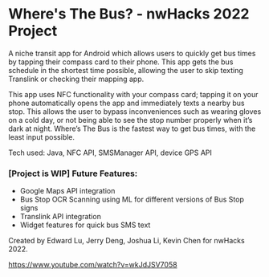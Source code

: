 # Where's The Bus? - nwHacks 2022 Project

A niche transit app for Android which allows users to quickly get bus times by tapping their compass card to their phone. 
This app gets the bus schedule in the shortest time possible, allowing the user to skip texting Translink or checking their mapping app.

This app uses NFC functionality with your compass card; tapping it on your phone automatically opens the app and immediately texts a nearby bus stop. 
This allows the user to bypass inconveniences such as wearing gloves on a cold day, or not being able to see the stop number properly when it’s dark at night. 
Where’s The Bus is the fastest way to get bus times, with the least input possible.

Tech used: Java, NFC API, SMSManager API, device GPS API

### [Project is WIP] Future Features:
- Google Maps API integration
- Bus Stop OCR Scanning using ML for different versions of Bus Stop signs
- Translink API integration
- Widget features for quick bus SMS text


Created by Edward Lu, Jerry Deng, Joshua Li, Kevin Chen for nwHacks 2022.

https://www.youtube.com/watch?v=wkJdJSV7058
